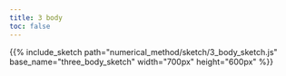 ```yaml
---
title: 3 body
toc: false
---
```


{{% include_sketch path="numerical_method/sketch/3_body_sketch.js"
 base_name="three_body_sketch" width="700px" height="600px" %}}

